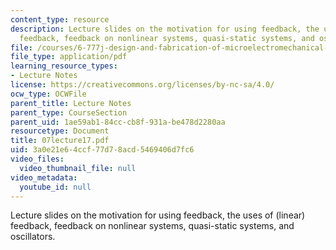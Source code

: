 ```yaml
---
content_type: resource
description: Lecture slides on the motivation for using feedback, the uses of (linear)
  feedback, feedback on nonlinear systems, quasi-static systems, and oscillators.
file: /courses/6-777j-design-and-fabrication-of-microelectromechanical-devices-spring-2007/3a0e21e64ccf77d78acd5469406d7fc6_07lecture17.pdf
file_type: application/pdf
learning_resource_types:
- Lecture Notes
license: https://creativecommons.org/licenses/by-nc-sa/4.0/
ocw_type: OCWFile
parent_title: Lecture Notes
parent_type: CourseSection
parent_uid: 1ae59ab1-84cc-cb8f-931a-be478d2280aa
resourcetype: Document
title: 07lecture17.pdf
uid: 3a0e21e6-4ccf-77d7-8acd-5469406d7fc6
video_files:
  video_thumbnail_file: null
video_metadata:
  youtube_id: null
---
```

Lecture slides on the motivation for using feedback, the uses of (linear) feedback, feedback on nonlinear systems, quasi-static systems, and oscillators.